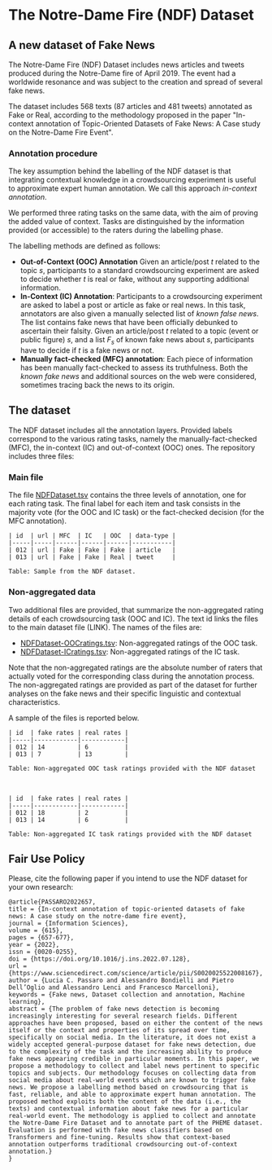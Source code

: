# The Notre-Dame Fire (NDF) Dataset 
## A new dataset of Fake News
The Notre-Dame Fire (NDF) Dataset includes news articles and tweets produced during the Notre-Dame fire of April 2019. The event had a worldwide resonance and was subject to the creation and spread of several fake news.

The dataset includes 568 texts (87 articles and 481 tweets) annotated as Fake or Real, according to the methodology proposed in the paper "In-context annotation of Topic-Oriented Datasets of Fake News: A Case study on the Notre-Dame Fire Event".

### Annotation procedure

The key assumption behind the labelling of the NDF dataset is that integrating contextual knowledge in a crowdsourcing experiment is useful to approximate expert human annotation. We call this approach _in-context annotation_.

We performed three rating tasks on the same data, with the aim of proving the added value of context. 
Tasks are distinguished by the information provided (or accessible) to the raters during the labelling phase. 

The labelling methods are defined as follows:

- **Out-of-Context (OOC) Annotation** Given an article/post _t_ related to the topic _s_, participants to a standard crowdsourcing experiment are asked to decide whether _t_ is real or fake, without any supporting additional information. 
- **In-Context (IC) Annotation**: Participants to a crowdsourcing experiment are asked to label a post or article as fake or real news. In this task, annotators are also given a manually selected list of _known false news_. The list contains fake news that have been officially debunked to ascertain their falsity. Given an article/post _t_ related to a topic (event or public figure) _s_, and a list _F<sub>s</sub>_ of known fake news about _s_, participants have to decide if _t_ is a fake news or not. 
- **Manually fact-checked (MFC) annotation**: Each piece of information has been manually fact-checked to assess its truthfulness. Both the _known fake news_ and additional sources on the web were considered, sometimes tracing back the news to its origin.

## The dataset

The NDF dataset includes all the annotation layers. Provided labels correspond to the various rating tasks, namely the manually-fact-checked (MFC), the in-context (IC) and out-of-context (OOC) ones.
The repository includes three files:

### Main file

The file [NDFDataset.tsv](NDFDataset.tsv) contains the three levels of annotation, one for each rating task. The final label for each item and task consists in the majority vote (for the OOC and IC task) or the fact-checked decision (for the MFC annotation).
	
	
	| id  | url | MFC  | IC   | OOC  | data-type |
	|-----|-----|------|------|------|-----------|
	| 012 | url | Fake | Fake | Fake | article   |
	| 013 | url | Fake | Fake | Real | tweet     |
	
	Table: Sample from the NDF dataset. 



### Non-aggregated data

Two additional files are provided, that summarize the non-aggregated rating details of each crowdsourcing task (OOC and IC). The text id links the files to the main dataset file (LINK). The names of the files are:

- [NDFDataset-OOCratings.tsv](NDFDataset-OOCratings.tsv): Non-aggregated ratings of the OOC task.
- [NDFDataset-ICratings.tsv](NDFDataset-ICratings.tsv): Non-aggregated ratings of the IC task.
	
Note that the non-aggregated ratings are the absolute number of raters that actually voted for the corresponding class during the annotation process. The non-aggregated ratings are provided as part of the dataset for further analyses on the fake news and their specific linguistic and contextual characteristics.
	
A sample of the files is reported below.

	| id  | fake rates | real rates |
	|-----|------------|------------|
	| 012 | 14         | 6          |
	| 013 | 7          | 13         |

	Table: Non-aggregated OOC task ratings provided with the NDF dataset

</br>

	| id  | fake rates | real rates |
	|-----|------------|------------|
	| 012 | 18         | 2          |
	| 013 | 14         | 6          |
	
	Table: Non-aggregated IC task ratings provided with the NDF dataset

## Fair Use Policy

Please, cite the following paper if you intend to use the NDF dataset for your own research:

	@article{PASSARO2022657,
	title = {In-context annotation of topic-oriented datasets of fake news: A case study on the notre-dame fire event},
	journal = {Information Sciences},
	volume = {615},
	pages = {657-677},
	year = {2022},
	issn = {0020-0255},
	doi = {https://doi.org/10.1016/j.ins.2022.07.128},
	url = {https://www.sciencedirect.com/science/article/pii/S0020025522008167},
	author = {Lucia C. Passaro and Alessandro Bondielli and Pietro Dell’Oglio and Alessandro Lenci and Francesco Marcelloni},
	keywords = {Fake news, Dataset collection and annotation, Machine learning},
	abstract = {The problem of fake news detection is becoming increasingly interesting for several research fields. Different approaches have been proposed, based on either the content of the news itself or the context and properties of its spread over time, specifically on social media. In the literature, it does not exist a widely accepted general-purpose dataset for fake news detection, due to the complexity of the task and the increasing ability to produce fake news appearing credible in particular moments. In this paper, we propose a methodology to collect and label news pertinent to specific topics and subjects. Our methodology focuses on collecting data from social media about real-world events which are known to trigger fake news. We propose a labelling method based on crowdsourcing that is fast, reliable, and able to approximate expert human annotation. The proposed method exploits both the content of the data (i.e., the texts) and contextual information about fake news for a particular real-world event. The methodology is applied to collect and annotate the Notre-Dame Fire Dataset and to annotate part of the PHEME dataset. Evaluation is performed with fake news classifiers based on Transformers and fine-tuning. Results show that context-based annotation outperforms traditional crowdsourcing out-of-context annotation.}
	}
